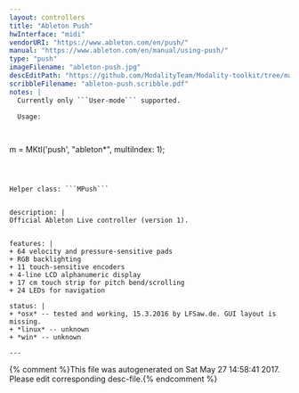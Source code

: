 ```yaml
---
layout: controllers
title: "Ableton Push"
hwInterface: "midi"
vendorURI: "https://www.ableton.com/en/push/"
manual: "https://www.ableton.com/en/manual/using-push/"
type: "push"
imageFilename: "ableton-push.jpg"
descEditPath: "https://github.com/ModalityTeam/Modality-toolkit/tree/master/Modality/MKtlDescriptions//ableton-push.desc.scd"
scribbleFilename: "ableton-push.scribble.pdf"
notes: |
  Currently only ```User-mode``` supported.

  Usage:

  

  ```

  m = MKtl('push', "ableton*", multiIndex: 1);

  ```

  

  Helper class: ```MPush```


description: |
  Official Ableton Live controller (version 1).


features: |
  + 64 velocity and pressure-sensitive pads
  + RGB backlighting
  + 11 touch-sensitive encoders
  + 4-line LCD alphanumeric display
  + 17 cm touch strip for pitch bend/scrolling
  + 24 LEDs for navigation

status: |
  + *osx* -- tested and working, 15.3.2016 by LFSaw.de. GUI layout is missing.
  + *linux* -- unknown
  + *win* -- unknown

---
```

{% comment %}This file was autogenerated on Sat May 27 14:58:41 2017. Please edit corresponding desc-file.{% endcomment %}
